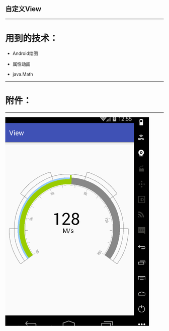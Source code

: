 ## 自定义View
---

# 用到的技术：

- Android绘图

- 属性动画

- java.Math
---

# 附件：
---

![Alt text](https://github.com/Qiyeah/CustomView/blob/master/view.gif)

